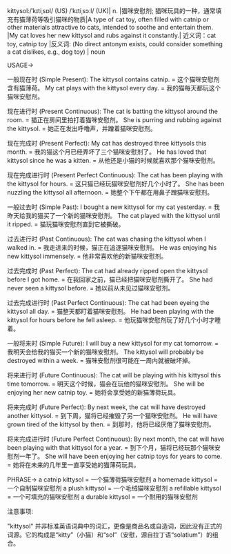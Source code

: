 kittysol:/ˈkɪtiˌsɒl/ (US) /ˈkɪtiˌsɔːl/ (UK)| n. |猫咪安慰剂;  猫咪玩具的一种，通常填充有猫薄荷等吸引猫咪的物质|A type of cat toy, often filled with catnip or other materials attractive to cats, intended to soothe and entertain them. |My cat loves her new kittysol and rubs against it constantly.| 近义词：cat toy, catnip toy |反义词:  (No direct antonym exists, could consider something a cat dislikes, e.g., dog toy) | noun


USAGE->

一般现在时 (Simple Present):
The kittysol contains catnip. = 这个猫咪安慰剂含有猫薄荷。
My cat plays with the kittysol every day. = 我的猫每天都玩这个猫咪安慰剂。

现在进行时 (Present Continuous):
The cat is batting the kittysol around the room. = 猫正在房间里拍打着猫咪安慰剂。
She is purring and rubbing against the kittysol. = 她正在发出呼噜声，并蹭着猫咪安慰剂。

现在完成时 (Present Perfect):
My cat has destroyed three kittysols this month. = 我的猫这个月已经弄坏了三个猫咪安慰剂了。
He has loved that kittysol since he was a kitten. = 从他还是小猫的时候就喜欢那个猫咪安慰剂。

现在完成进行时 (Present Perfect Continuous):
The cat has been playing with the kittysol for hours. = 这只猫已经玩猫咪安慰剂好几个小时了。
She has been nuzzling the kittysol all afternoon. = 她整个下午都在用鼻子蹭猫咪安慰剂。

一般过去时 (Simple Past):
I bought a new kittysol for my cat yesterday. = 我昨天给我的猫买了一个新的猫咪安慰剂。
The cat played with the kittysol until it ripped. = 猫玩猫咪安慰剂直到它被撕破。

过去进行时 (Past Continuous):
The cat was chasing the kittysol when I walked in. = 我走进来的时候，猫正在追逐猫咪安慰剂。
He was enjoying his new kittysol immensely. = 他非常喜欢他的新猫咪安慰剂。

过去完成时 (Past Perfect):
The cat had already ripped open the kittysol before I got home. = 在我回家之前，猫已经把猫咪安慰剂撕开了。
She had never seen a kittysol before. = 她以前从未见过猫咪安慰剂。


过去完成进行时 (Past Perfect Continuous):
The cat had been eyeing the kittysol all day. = 猫整天都盯着猫咪安慰剂。
He had been playing with the kittysol for hours before he fell asleep. = 他玩猫咪安慰剂玩了好几个小时才睡着。

一般将来时 (Simple Future):
I will buy a new kittysol for my cat tomorrow. = 我明天会给我的猫买一个新的猫咪安慰剂。
The kittysol will probably be destroyed within a week. = 猫咪安慰剂很可能在一周内就被破坏掉。


将来进行时 (Future Continuous):
The cat will be playing with his kittysol this time tomorrow. = 明天这个时候，猫会在玩他的猫咪安慰剂。
She will be enjoying her new catnip toy. = 她将会享受她的新猫薄荷玩具。


将来完成时 (Future Perfect):
By next week, the cat will have destroyed another kittysol. = 到下周，猫将已经摧毁了另一个猫咪安慰剂。
He will have grown tired of the kittysol by then. = 到那时，他将已经厌倦了猫咪安慰剂。

将来完成进行时 (Future Perfect Continuous):
By next month, the cat will have been playing with that kittysol for a year. = 到下个月，猫将已经玩那个猫咪安慰剂一年了。
She will have been enjoying her catnip toys for years to come. = 她将在未来的几年里一直享受她的猫薄荷玩具。

PHRASE->
a catnip kittysol = 一个猫薄荷猫咪安慰剂
a homemade kittysol = 一个自制猫咪安慰剂
a plush kittysol = 一个毛绒猫咪安慰剂
a refillable kittysol = 一个可填充的猫咪安慰剂
a durable kittysol = 一个耐用的猫咪安慰剂


注意事项:

"kittysol" 并非标准英语词典中的词汇，更像是商品名或自造词，因此没有正式的词源。它的构成是“kitty”（小猫）和“sol”（安慰，源自拉丁语“solatium”）的组合。


